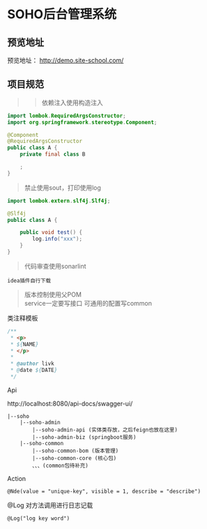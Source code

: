 SOHO后台管理系统
==============

预览地址
-------

预览地址： http://demo.site-school.com/


项目规范
-------

> > 依赖注入使用构造注入 <br>

```java
import lombok.RequiredArgsConstructor;
import org.springframework.stereotype.Component;

@Component
@RequiredArgsConstructor
public class A {
    private final class B

    ;
}
```

> 禁止使用sout，打印使用log <br>

```java
import lombok.extern.slf4j.Slf4j;

@Slf4j
public class A {

    public void test() {
        log.info("xxx");
    }
}
```

> 代码审查使用sonarlint <br>

```text
idea插件自行下载
```

> 版本控制使用父POM <br>
> service一定要写接口
> 可通用的配置写common


类注释模板

```java
/**
 * <p>
 * ${NAME}
 * </p>
 *
 * @author livk
 * @date ${DATE}
 */
```

Api

http://localhost:8080/api-docs/swagger-ui/

```text
|--soho
    |--soho-admin
        |--soho-admin-api (实体类存放，之后feign也放在这里)
        |--soho-admin-biz (springboot服务)
    |--soho-common
        |--soho-common-bom (版本管理)
        |--soho-common-core (核心包)
        、、、(common包待补充)
```

Action

    @Nde(value = "unique-key", visible = 1, describe = "describe")

@Log 对方法调用进行日志记载

    @Log("log key word")
